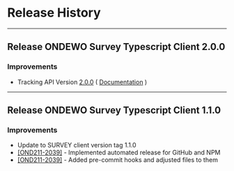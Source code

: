 # Release History

***************** 
## Release ONDEWO Survey Typescript Client 2.0.0 
 
### Improvements 
 * Tracking API Version [2.0.0](https://github.com/ondewo/ondewo-survey-api/releases/tag/2.0.0) ( [Documentation](https://ondewo.github.io/ondewo-survey-api/) ) 

*****************

## Release ONDEWO Survey Typescript Client 1.1.0

### Improvements
 * Update to SURVEY client version tag 1.1.0
 * [[OND211-2039]](https://ondewo.atlassian.net/browse/OND211-2039) - Implemented automated release for GitHub and NPM
 * [[OND211-2039]](https://ondewo.atlassian.net/browse/OND211-2039) - Added pre-commit hooks and adjusted files to them
